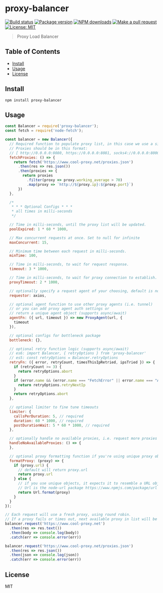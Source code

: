 # proxy-balancer

[![Build status](https://github.com/zjael/proxy-balancer/workflows/Node%20CI/badge.svg)](https://github.com/zjael/proxy-balancer/actions)
[![Package version](https://img.shields.io/npm/v/proxy-balancer.svg)](https://npmjs.org/package/proxy-balancer)
[![NPM downloads](https://img.shields.io/npm/dm/proxy-balancer)](https://npmjs.org/package/proxy-balancer)
[![Make a pull request](https://img.shields.io/badge/PRs-welcome-brightgreen.svg)](http://makeapullrequest.com)
[![License: MIT](https://img.shields.io/badge/License-MIT-brightgreen.svg)](https://opensource.org/licenses/MIT)

> Proxy Load Balancer

## Table of Contents

- [Install](#install)
- [Usage](#usage)
- [License](#license)

## Install

```shell script
npm install proxy-balancer
```

## Usage

```js
const Balancer = require('proxy-balancer');
const fetch = require('node-fetch');

const balancer = new Balancer({
  // Required function to populate proxy list, in this case we use a simple web request using node-fetch.
  // Proxies should be in this format:
  // [ http://0.0.0.0:8080, https://0.0.0.0:8081, socks4://0.0.0.0:8000 ]
  fetchProxies: () => {
    return fetch('https://www.cool-proxy.net/proxies.json')
      .then(res => res.json())
      .then(proxies => {
        return proxies
          .filter(proxy => proxy.working_average > 70)
          .map(proxy => `http://${proxy.ip}:${proxy.port}`)
      })
  },

  /*
   * * * Optional Configs * * *
   * all times in milli-seconds
   */

  // Time in milli-seconds, until the proxy list will be updated.
  poolExpired: 1 * 60 * 1000,

  // Max concurrent requests at once. Set to null for infinite
  maxConcurrent: 15,

  // Minimum time between each request in milli-seconds.
  minTime: 100,

  // Time in milli-seconds, to wait for request response.
  timeout: 3 * 1000,

  // Time in milli-seconds, to wait for proxy connection to establish.
  proxyTimeout: 2 * 1000,

  // optionally specify a request agent of your choosing, default is node-fetch
  requestor: axios,

  // optional agent function to use other proxy agents (i.e. tunnel)
  // or you can add proxy agent auth settings or
  // return a unique agent object (supports async/await)
  agentFn: ({ url, timeout }) => new ProxyAgent(url, {
    timeout
  }),

  // optional configs for bottleneck package
  bottleneck: {},

  // optional retry function logic (supports async/await)
  // es6: import Balancer, { retryOptions } from 'proxy-balancer'
  // es5: const retryOptions = Balancer.retryOptions
  retryFn: ({ error, retryCount, timesThisIpRetried, ipsTried }) => {
    if (retryCount >= 3) {
      return retryOptions.abort
    }
    if (error.name && (error.name === "FetchError" || error.name === "AbortError")) {
      return retryOptions.retryNextIp
    }
    return retryOptions.abort
  },

  // optional limiter to fine tune timeouts
  limiter: {
    callsPerDuration: 5, // required
    duration: 60 * 1000, // required
    postDurationWait: 5 * 60 * 1000, // required
  },

  // optionally handle no available proxies, i.e. request more proxies
  handleNoAvailableProxies: () => {
  },

  // optional proxy formatting function if you're using unique proxy objects
  formatProxy: (proxy) => {
    if (proxy.url) {
      // default will return proxy.url
      return proxy.url
    } else {
      // if you use unique objects, it expects it to resemble a URL object
      // Url is the node-url package https://www.npmjs.com/package/url
      return Url.format(proxy)
    }
  }
});

// Each request will use a fresh proxy, using round robin.
// If a proxy fails or times out, next available proxy in list will be used.
balancer.request('https://www.cool-proxy.net')
  .then(res => res.text())
  .then(body => console.log(body))
  .catch(err => console.error(err))

balancer.request('https://www.cool-proxy.net/proxies.json')
  .then(res => res.json())
  .then(json => console.log(json))
  .catch(err => console.error(err))
```

## License

MIT
